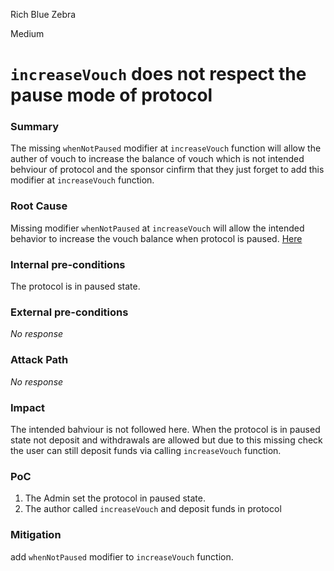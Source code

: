 Rich Blue Zebra

Medium

# `increaseVouch` does not respect the pause mode of protocol

### Summary

The missing `whenNotPaused` modifier at `increaseVouch` function will allow the auther of vouch to increase the balance of vouch which is not intended behviour of protocol and the sponsor cinfirm that they just forget to add this modifier at `increaseVouch` function. 

### Root Cause

Missing modifier `whenNotPaused` at `increaseVouch` will allow the intended behavior to increase the vouch balance when protocol is paused.
[Here](https://github.com/sherlock-audit/2024-11-ethos-network-ii/blob/main/ethos/packages/contracts/contracts/EthosVouch.sol#L426)

### Internal pre-conditions

The protocol is in paused state.

### External pre-conditions

_No response_

### Attack Path

_No response_

### Impact

The intended bahviour is not followed here. When the protocol is in paused state not deposit and withdrawals are allowed but due to this missing check the user can still deposit funds via calling `increaseVouch` function.

### PoC

1. The Admin set the protocol in paused state.
2. The author called `increaseVouch`  and deposit funds in protocol

### Mitigation

add `whenNotPaused` modifier to `increaseVouch` function.